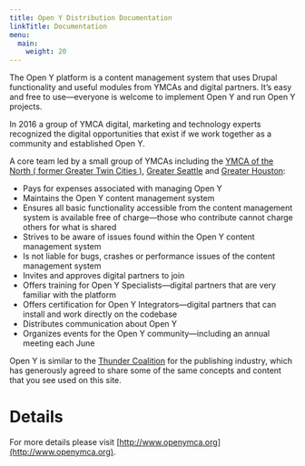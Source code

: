```yaml
---
title: Open Y Distribution Documentation
linkTitle: Documentation
menu:
  main:
    weight: 20
---
```


The Open Y platform is a content management system that uses Drupal functionality and useful modules from YMCAs and digital partners. It’s easy and free to use—everyone is welcome to implement Open Y and run Open Y projects.

In 2016 a group of YMCA digital, marketing and technology experts recognized the digital opportunities that exist if we work together as a community and established Open Y.

A core team led by a small group of YMCAs including the [YMCA of the North ( former Greater Twin Cities )](https://ymcanorth.org), [Greater Seattle](http://www.seattleymca.org) and [Greater Houston](https://www.ymcahouston.org):

- Pays for expenses associated with managing Open Y
- Maintains the Open Y content management system
- Ensures all basic functionality accessible from the content management system is available free of charge—those who contribute cannot charge others for what is shared
- Strives to be aware of issues found within the Open Y content management system
- Is not liable for bugs, crashes or performance issues of the content management system
- Invites and approves digital partners to join
- Offers training for Open Y Specialists—digital partners that are very familiar with the platform
- Offers certification for Open Y Integrators—digital partners that can install and work directly on the codebase
- Distributes communication about Open Y
- Organizes events for the Open Y community—including an annual meeting each June

Open Y is similar to the [Thunder Coalition](http://www.thunder.org) for the publishing industry, which has generously agreed to share some of the same concepts and content that you see used on this site.

# Details
For more details please visit [http://www.openymca.org](http://www.openymca.org).
